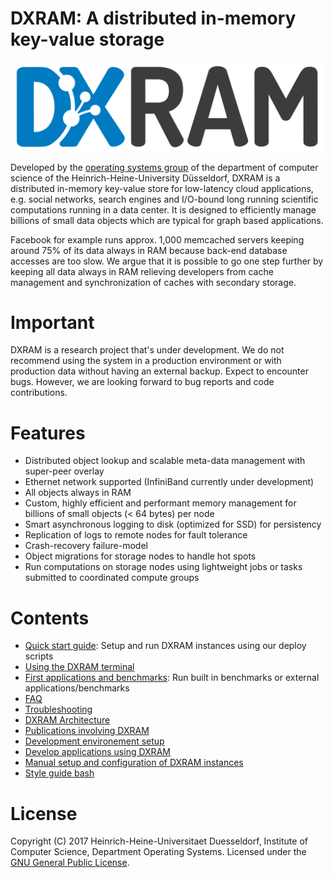 # DXRAM: A distributed in-memory key-value storage

<img src="doc/img/logo.jpg" width="500">

Developed by the [operating systems group](http://www.cs.hhu.de/en/research-groups/operating-systems.html) of the department of computer science of the Heinrich-Heine-University Düsseldorf, DXRAM is a distributed in-memory key-value store for low-latency cloud applications, e.g. social networks, search engines and I/O-bound long running scientific computations running in a data center. It is designed to efficiently manage billions of small data objects which are typical for graph based applications.

Facebook for example runs approx. 1,000 memcached servers keeping around 75% of its data always in RAM because back-end database accesses are too slow. We argue that it is possible to go one step further by keeping all data always in RAM relieving developers from cache management and synchronization of caches with secondary storage.

# Important

DXRAM is a research project that's under development. We do not recommend using the system in a production environment or with production data without having an external backup. Expect to encounter bugs. However, we are looking forward to bug reports and code contributions.

# Features

* Distributed object lookup and scalable meta-data management with super-peer overlay
* Ethernet network supported (InfiniBand currently under development)
* All objects always in RAM
* Custom, highly efficient and performant memory management for billions of small objects (< 64 bytes) per node
* Smart asynchronous logging to disk (optimized for SSD) for persistency
* Replication of logs to remote nodes for fault tolerance
* Crash-recovery failure-model
* Object migrations for storage nodes to handle hot spots
* Run computations on storage nodes using lightweight jobs or tasks submitted to coordinated compute groups

# Contents

* [Quick start guide](doc/QuickStart.md): Setup and run DXRAM instances using our deploy scripts
* [Using the DXRAM terminal](doc/Terminal.md)
* [First applications and benchmarks](doc/Benchmark.md): Run built in benchmarks or external applications/benchmarks
* [FAQ](doc/FAQ.md)
* [Troubleshooting](doc/Troubleshooting.md)
* [DXRAM Architecture](doc/Architecture.md)
* [Publications involving DXRAM](http://www.cs.hhu.de/en/research-groups/operating-systems/publications.html)
* [Development environement setup](doc/DevelopmentSetup.md)
* [Develop applications using DXRAM](doc/Development.md)
* [Manual setup and configuration of DXRAM instances](doc/ManualSetup.md)
* [Style guide bash](doc/StyleGuideBash.md)

# License

Copyright (C) 2017 Heinrich-Heine-Universitaet Duesseldorf, Institute of Computer Science, Department Operating Systems. Licensed under the [GNU General Public License](LICENSE.md).
